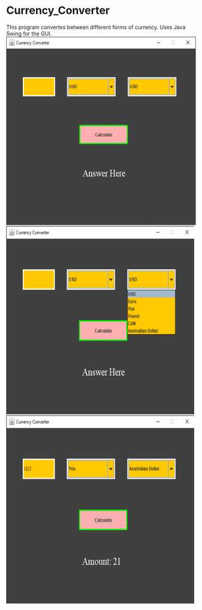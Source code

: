 # Currency_Converter
This program convertes between different forms of currency. Uses Java Swing for the GUI.
<img src="images/GUI_Image_1.PNG" width ="525" height="500" >
<img src="images/GUI_Image_2.png" width ="500" height="500" >
<img src="images/GUI_Image_3.png" width ="500" height="500" >
